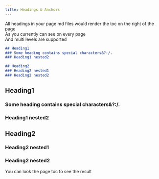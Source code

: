 ```yaml
---
title: Headings & Anchors
---
```


All headings in your page md files would render the toc on the right of the page  
As you currently can see on every page  
And multi levels are supported

```md
## Heading1
### Some heading contains special characters&?:/.
### Heading1 nested2

## Heading2
### Heading2 nested1
### Heading2 nested2
```

## Heading1
### Some heading contains special characters&?:/.
### Heading1 nested2

## Heading2
### Heading2 nested1
### Heading2 nested2

You can look the page toc to see the result